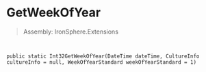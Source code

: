 ﻿

# GetWeekOfYear

> Assembly: IronSphere.Extensions



```


public static Int32GetWeekOfYear(DateTime dateTime, CultureInfo cultureInfo = null, WeekOfYearStandard weekOfYearStandard = 1)
```